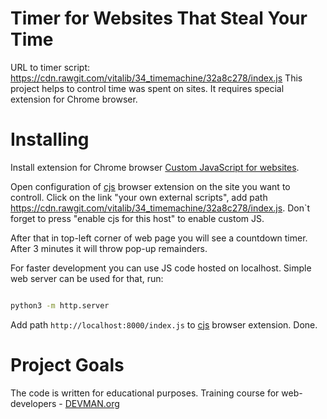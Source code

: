 # Timer for Websites That Steal Your Time 
URL to timer script: https://cdn.rawgit.com/vitalib/34_timemachine/32a8c278/index.js
This project helps to control time was spent on sites. It requires special extension for Chrome browser.

# Installing

Install extension for Chrome browser [Custom JavaScript for websites](https://chrome.google.com/webstore/detail/custom-javascript-for-web/poakhlngfciodnhlhhgnaaelnpjljija).

Open configuration of [cjs](https://chrome.google.com/webstore/detail/custom-javascript-for-web/poakhlngfciodnhlhhgnaaelnpjljija) browser extension on the site you want to controll. Click on the link "your own external scripts", add path https://cdn.rawgit.com/vitalib/34_timemachine/32a8c278/index.js. Don`t forget to press "enable cjs for this host" to enable custom JS.

After that in top-left corner of web page you will see a countdown timer. After 3 minutes it will throw pop-up remainders. 

For faster development you can use JS code hosted on localhost. Simple web server can be used for that, run:

```bash

python3 -m http.server
```

Add path `http://localhost:8000/index.js` to [cjs](https://chrome.google.com/webstore/detail/custom-javascript-for-web/poakhlngfciodnhlhhgnaaelnpjljija) browser extension. Done.


# Project Goals

The code is written for educational purposes. Training course for web-developers - [DEVMAN.org](https://devman.org)
